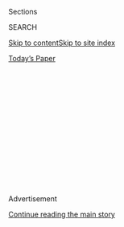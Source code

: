 <div id="app">

<div>

<div>

<div>

<div class="NYTAppHideMasthead css-1q2w90k e1suatyy0">

<div class="section css-ui9rw0 e1suatyy2">

<div class="css-eph4ug er09x8g0">

<div class="css-6n7j50">

</div>

<span class="css-1dv1kvn">Sections</span>

<div class="css-10488qs">

<span class="css-1dv1kvn">SEARCH</span>

</div>

[Skip to content](#site-content)[Skip to site
index](#site-index)

</div>

<div class="css-10698na e1huz5gh0">

</div>

</div>

<div id="masthead-bar-one" class="section hasLinks css-15hmgas e1csuq9d3">

<div class="css-uqyvli e1csuq9d0">

</div>

<div class="css-1uqjmks e1csuq9d1">

</div>

<div class="css-9e9ivx">

[](https://myaccount.nytimes3xbfgragh.onion/auth/login?response_type=cookie&client_id=vi)

</div>

<div class="css-1bvtpon e1csuq9d2">

[Today’s
Paper](https://www.nytimes3xbfgragh.onion/section/todayspaper)

</div>

</div>

</div>

</div>

<div data-aria-hidden="false">

<div id="site-content" data-role="main">

<div>

<div class="css-1aor85t" style="opacity:0.000000001;z-index:-1;visibility:hidden">

<div class="css-1hqnpie">

<div class="css-epjblv">

<span class="css-17xtcya">[Opinion](/section/opinion)</span><span class="css-x15j1o">|</span><span class="css-fwqvlz">The
End of South
Vietnam</span>

</div>

<div class="css-k008qs">

<div class="css-1iwv8en">

<span class="css-18z7m18"></span>

<div>

</div>

</div>

<span class="css-1n6z4y">https://nyti.ms/2uxWLbz</span>

<div class="css-1705lsu">

<div class="css-4xjgmj">

<div class="css-4skfbu" data-role="toolbar" data-aria-label="Social Media Share buttons, Save button, and Comments Panel with current comment count" data-testid="share-tools">

  - 
  - 
  - 
  - 
    
    <div class="css-6n7j50">
    
    </div>

  - 
  - 

</div>

</div>

</div>

</div>

</div>

</div>

<div id="NYT_TOP_BANNER_REGION" class="css-13pd83m">

</div>

<div id="top-wrapper" class="css-1sy8kpn">

<div id="top-slug" class="css-l9onyx">

Advertisement

</div>

[Continue reading the main
story](#after-top)

<div class="ad top-wrapper" style="text-align:center;height:100%;display:block;min-height:250px">

<div id="top" class="place-ad" data-position="top" data-size-key="top">

</div>

</div>

<div id="after-top">

</div>

</div>

<div id="sponsor-wrapper" class="css-1hyfx7x">

<div id="sponsor-slug" class="css-19vbshk">

Supported by

</div>

[Continue reading the main
story](#after-sponsor)

<div id="sponsor" class="ad sponsor-wrapper" style="text-align:center;height:100%;display:block">

</div>

<div id="after-sponsor">

</div>

</div>

<div class="css-v5btjw etb61u70">

<div class="css-v05ibm etb61u71">

[Opinion](/section/opinion)

</div>

</div>

[Vietnam '67](/column/vietnam-67 "Vietnam '67")

<div class="css-1vkm6nb ehdk2mb0">

# The End of South Vietnam

</div>

<div class="css-xt80pu e12qa4dv0">

<div class="css-18e8msd">

<div class="css-vp77d3 epjyd6m0">

<div class="css-1baulvz">

By <span class="css-1baulvz last-byline" itemprop="name">Dien
Huynh</span>

</div>

</div>

  - March 30,
    2018

  - 
    
    <div class="css-4xjgmj">
    
    <div class="css-d8bdto" data-role="toolbar" data-aria-label="Social Media Share buttons, Save button, and Comments Panel with current comment count" data-testid="share-tools">
    
      - 
      - 
      - 
      - 
        
        <div class="css-6n7j50">
        
        </div>
    
      - 
      - 
    
    </div>
    
    </div>

</div>

</div>

<div class="css-79elbk" data-testid="photoviewer-wrapper">

<div class="css-z3e15g" data-testid="photoviewer-wrapper-hidden">

</div>

<div class="css-1a48zt4 ehw59r15" data-testid="photoviewer-children">

![<span class="css-16f3y1r e13ogyst0" data-aria-hidden="true">American
helicopter pilots and their South Vietnamese trainees. Dien Huynh, who
served as a mechanic, is in the back row,
right.</span>](https://static01.graylady3jvrrxbe.onion/images/2018/03/30/opinion/30Vietnam-Huynhphoto/30Vietnam-Huynhphoto-articleLarge.jpg?quality=75&auto=webp&disable=upscale)

</div>

</div>

<div class="section meteredContent css-1r7ky0e" name="articleBody" itemprop="articleBody">

<div class="css-1fanzo5 StoryBodyCompanionColumn">

<div class="css-53u6y8">

**Go Cong, South Vietnam — 1970**

A few months into 10th grade, I began to find it hard to pay attention
to my homework. I was distracted by the radio and the news about the
war. My town was just south of Saigon, near the coast. I was so scared,
confused and disillusioned; I started thinking that when I finished my
high school diploma I would be 18 and would have no choice but to enlist
in the Army of the Republic of Vietnam, or face the prospect of being
drafted.

If I did it right, I would end up a first lieutenant — not a great
prospect in a war where young, lower-ranking officers were dying at an
unbelievably high rate. I had seen many of my high school friends ahead
of me not make it through the first six months of combat after
graduating from the Thu Duc Military Academy.

By the middle of the school year, I decided to write a letter to the
principal asking to have my report cards and high school documents, so
that I could submit them to the Air Force academy. I wanted to become a
helicopter mechanic. After I passed the physical test and the written
entry exam, the Air Force issued me an acceptance paper good until the
end of the year. That winter was the last time I celebrated the New Year
with my family.

**Phu Cat — 1972 to 1975**

In the summer of 1972, I received a diploma and was assigned to work on
CH-47 Chinooks, big twin-rotored cargo helicopters. I was sent to Phu
Cat Air Base in central Vietnam, which had been full of American troops
until their recent return to the United States. For the United States,
the war was ending; for us, it continued.

</div>

</div>

<div class="css-1fanzo5 StoryBodyCompanionColumn">

<div class="css-53u6y8">

My unit’s job was to support ground troops fighting North Vietnamese
Army units in the Central Highlands, near the border with Laos. On the
first day out to work on the runway, we had to carry M-16s and wear
helmets, because the N.V.A. was close enough to drop mortar shells on us
from nearby hills. The attacks happened every morning, while we were out
there getting the helicopters ready for their missions — working under
fire like that became our daily routine. Even worse, sometimes I would
have to fly on the helicopters during the missions, often taking fire as
we flew close over the mountains.

After six months I got my first two-week vacation. I went home to visit
my family and had second thoughts about going back.

**Con Son Island and the Midway — 1975**

On April 28, 1975, I went back to the air base after overextending my
four-day leave. Military police officers immediately handcuffed me and
locked me in a cell. I remembered that the last time I said goodbye to
my girlfriend, her oldest sister told me that whatever happened they
would try to go to the main gate of the base and wait for me there.

On April 29, around 2 a.m., as I was sleeping, military police officers
opened the door and threw four helicopter pilots into my cell. I asked
them what was going on. They said they got caught trying to steal
airplanes. I was puzzled. Then they told me that the war was fast coming
to an end, and we were losing: The N.V.A. had already taken over most of
the cities, and they were marching to Saigon, the capital.

</div>

</div>

<div class="css-1fanzo5 StoryBodyCompanionColumn">

<div class="css-53u6y8">

Early the next morning, the police came in, opened the jail cells, gave
us all our IDs and left in a hurry. I thought about what my girlfriend’s
sister had said, so I ran toward to the main gate. As I got closer to
the gate, I could see Air Force security and military police with tanks
and guns trying to prevent people outside from coming to the base. It
was like a war zone; they were shooting at each other. I dropped to the
ground to avoid being shot, then crawled and crouched to get to the
gate. The gunfire continued. People were running in all directions,
panicked and scared. I couldn’t find my girlfriend or her family.

Around 11 a.m., a radio announcement came over the loudspeakers. Saigon
had fallen. Then things really got out of control. Soldiers ripped off
their uniforms, grabbing whatever civilian clothes they could find.
Intelligence personnel burned their documents. I saw overloaded
helicopters hover and crash, with people coming out bloodied, badly
injured. Smoke came from the runway. I didn’t know what to do.

I ran toward the hangars and bumped into the pilot who was in the jail
cell with me the previous night. We ran down to the end of the runway
and jumped into an empty UH-1 “Huey” helicopter. As soon as we started
the engine, about 20 guys jumped on. The weight was too much; we could
barely hover at 10 feet. Fortunately there was another Huey parked
nearby, and half of us jumped in and took off. Airborne, we flew out to
the sea, like birds escaping a net. I would not set foot in Vietnam
again for almost 20 years.

We landed on an island called Con Son, where the South Vietnamese
government incarcerated political prisoners. There were some
high-ranking Air Force officials there; they had arrived the night
before from Saigon with their families. We refueled and made a plan. We
sent two of the several Hueys on the island to look for an American
aircraft carrier, which was stationed farther out in the South China
Sea.

While we waited, we met the newly freed prisoners; in exchange for some
money and jewelry, they fed us lunch with food they had grown on the
island. They had no idea what had just happened in Saigon.

A few hours later, the Hueys returned — they had found the carrier.
There were Chinooks on the island as well, and we all boarded them and
flew east. I sat in the tail, with a headset, and listened in on the
radio. Vietcong operatives had found our transmissions, and a female
voice kept calling us, pleading with us to come back to Saigon, saying
that our families were waiting for us, that our country would take us
back with open arms and big rewards.

I could hear the pilots arguing in the cockpit. They had in fact left
their families behind. Suddenly I felt the helicopter turn around.

</div>

</div>

<div class="css-1fanzo5 StoryBodyCompanionColumn">

<div class="css-53u6y8">

I screamed into the headset: “No, no, we can never trust them\! All
those words are just lies\! We all will be caught and sent to jail\!
Maybe executed\!” Finally they turned back around, and we tried to catch
up with our group.

A few minutes later, we arrived at the aircraft carrier Midway. As we
approached, I saw one Chinook and a couple of Hueys floating upside down
in the water near the ship. I thought some of us had missed the landing
and crashed.

The flight deck below us was crowded with people, planes and
helicopters. We had to circle for a while, but eventually the deck crew
allowed us to land. As soon as we were out, crewmen took away our
helmets, headphones and handguns, and directed the passengers off the
flight deck. Then a group of us helped them push the Chinook off the
side into the water to make room for more.

I watched it bob in the water. For a moment I felt lost. Then I turned
and followed the line of refugees filing into the ship, as the sun faded
on the horizon.

</div>

</div>

</div>

<div>

</div>

<div>

</div>

<div>

</div>

<div>

<div id="bottom-wrapper" class="css-1ede5it">

<div id="bottom-slug" class="css-l9onyx">

Advertisement

</div>

[Continue reading the main
story](#after-bottom)

<div id="bottom" class="ad bottom-wrapper" style="text-align:center;height:100%;display:block;min-height:90px">

</div>

<div id="after-bottom">

</div>

</div>

</div>

</div>

</div>

## Site Index

<div>

</div>

## Site Information Navigation

  - [© <span>2020</span> <span>The New York Times
    Company</span>](https://help.nytimes3xbfgragh.onion/hc/en-us/articles/115014792127-Copyright-notice)

<!-- end list -->

  - [NYTCo](https://www.nytco.com/)
  - [Contact
    Us](https://help.nytimes3xbfgragh.onion/hc/en-us/articles/115015385887-Contact-Us)
  - [Work with us](https://www.nytco.com/careers/)
  - [Advertise](https://nytmediakit.com/)
  - [T Brand Studio](http://www.tbrandstudio.com/)
  - [Your Ad
    Choices](https://www.nytimes3xbfgragh.onion/privacy/cookie-policy#how-do-i-manage-trackers)
  - [Privacy](https://www.nytimes3xbfgragh.onion/privacy)
  - [Terms of
    Service](https://help.nytimes3xbfgragh.onion/hc/en-us/articles/115014893428-Terms-of-service)
  - [Terms of
    Sale](https://help.nytimes3xbfgragh.onion/hc/en-us/articles/115014893968-Terms-of-sale)
  - [Site
    Map](https://spiderbites.nytimes3xbfgragh.onion)
  - [Help](https://help.nytimes3xbfgragh.onion/hc/en-us)
  - [Subscriptions](https://www.nytimes3xbfgragh.onion/subscription?campaignId=37WXW)

</div>

</div>

</div>

</div>
